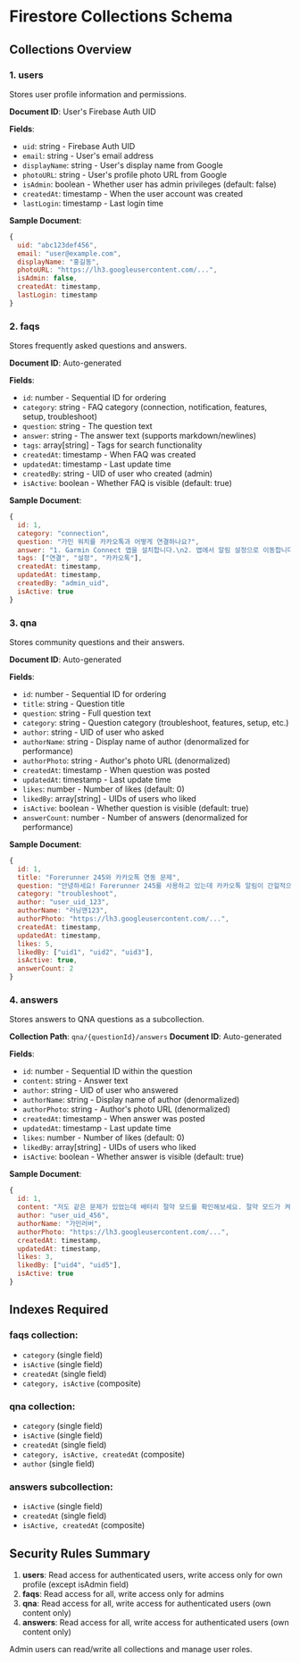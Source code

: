 # Firestore Collections Schema

## Collections Overview

### 1. users
Stores user profile information and permissions.

**Document ID**: User's Firebase Auth UID

**Fields**:
- `uid`: string - Firebase Auth UID
- `email`: string - User's email address
- `displayName`: string - User's display name from Google
- `photoURL`: string - User's profile photo URL from Google
- `isAdmin`: boolean - Whether user has admin privileges (default: false)
- `createdAt`: timestamp - When the user account was created
- `lastLogin`: timestamp - Last login time

**Sample Document**:
```javascript
{
  uid: "abc123def456",
  email: "user@example.com",
  displayName: "홍길동",
  photoURL: "https://lh3.googleusercontent.com/...",
  isAdmin: false,
  createdAt: timestamp,
  lastLogin: timestamp
}
```

### 2. faqs
Stores frequently asked questions and answers.

**Document ID**: Auto-generated

**Fields**:
- `id`: number - Sequential ID for ordering
- `category`: string - FAQ category (connection, notification, features, setup, troubleshoot)
- `question`: string - The question text
- `answer`: string - The answer text (supports markdown/newlines)
- `tags`: array[string] - Tags for search functionality
- `createdAt`: timestamp - When FAQ was created
- `updatedAt`: timestamp - Last update time
- `createdBy`: string - UID of user who created (admin)
- `isActive`: boolean - Whether FAQ is visible (default: true)

**Sample Document**:
```javascript
{
  id: 1,
  category: "connection",
  question: "가민 워치를 카카오톡과 어떻게 연결하나요?",
  answer: "1. Garmin Connect 앱을 설치합니다.\n2. 앱에서 알림 설정으로 이동합니다.\n3. 카카오톡을 활성화합니다.\n4. 워치에서 알림을 허용합니다.",
  tags: ["연결", "설정", "카카오톡"],
  createdAt: timestamp,
  updatedAt: timestamp,
  createdBy: "admin_uid",
  isActive: true
}
```

### 3. qna
Stores community questions and their answers.

**Document ID**: Auto-generated

**Fields**:
- `id`: number - Sequential ID for ordering
- `title`: string - Question title
- `question`: string - Full question text
- `category`: string - Question category (troubleshoot, features, setup, etc.)
- `author`: string - UID of user who asked
- `authorName`: string - Display name of author (denormalized for performance)
- `authorPhoto`: string - Author's photo URL (denormalized)
- `createdAt`: timestamp - When question was posted
- `updatedAt`: timestamp - Last update time
- `likes`: number - Number of likes (default: 0)
- `likedBy`: array[string] - UIDs of users who liked
- `isActive`: boolean - Whether question is visible (default: true)
- `answerCount`: number - Number of answers (denormalized for performance)

**Sample Document**:
```javascript
{
  id: 1,
  title: "Forerunner 245와 카카오톡 연동 문제",
  question: "안녕하세요! Forerunner 245를 사용하고 있는데 카카오톡 알림이 간헐적으로만 와요. 설정은 다 맞게 한 것 같은데 왜 그럴까요?",
  category: "troubleshoot",
  author: "user_uid_123",
  authorName: "러닝맨123",
  authorPhoto: "https://lh3.googleusercontent.com/...",
  createdAt: timestamp,
  updatedAt: timestamp,
  likes: 5,
  likedBy: ["uid1", "uid2", "uid3"],
  isActive: true,
  answerCount: 2
}
```

### 4. answers
Stores answers to QNA questions as a subcollection.

**Collection Path**: `qna/{questionId}/answers`
**Document ID**: Auto-generated

**Fields**:
- `id`: number - Sequential ID within the question
- `content`: string - Answer text
- `author`: string - UID of user who answered
- `authorName`: string - Display name of author (denormalized)
- `authorPhoto`: string - Author's photo URL (denormalized)
- `createdAt`: timestamp - When answer was posted
- `updatedAt`: timestamp - Last update time
- `likes`: number - Number of likes (default: 0)
- `likedBy`: array[string] - UIDs of users who liked
- `isActive`: boolean - Whether answer is visible (default: true)

**Sample Document**:
```javascript
{
  id: 1,
  content: "저도 같은 문제가 있었는데 배터리 절약 모드를 확인해보세요. 절약 모드가 켜져 있으면 알림이 제한될 수 있어요.",
  author: "user_uid_456",
  authorName: "가민러버",
  authorPhoto: "https://lh3.googleusercontent.com/...",
  createdAt: timestamp,
  updatedAt: timestamp,
  likes: 3,
  likedBy: ["uid4", "uid5"],
  isActive: true
}
```

## Indexes Required

### faqs collection:
- `category` (single field)
- `isActive` (single field)
- `createdAt` (single field)
- `category, isActive` (composite)

### qna collection:
- `category` (single field)
- `isActive` (single field)
- `createdAt` (single field)
- `category, isActive, createdAt` (composite)
- `author` (single field)

### answers subcollection:
- `isActive` (single field)
- `createdAt` (single field)
- `isActive, createdAt` (composite)

## Security Rules Summary

1. **users**: Read access for authenticated users, write access only for own profile (except isAdmin field)
2. **faqs**: Read access for all, write access only for admins
3. **qna**: Read access for all, write access for authenticated users (own content only)
4. **answers**: Read access for all, write access for authenticated users (own content only)

Admin users can read/write all collections and manage user roles.